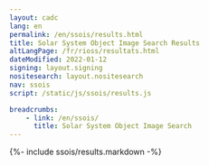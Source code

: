 ```yaml
---
layout: cadc
lang: en
permalink: /en/ssois/results.html
title: Solar System Object Image Search Results
altLangPage: /fr/rioss/resultats.html
dateModified: 2022-01-12
signing: layout.signing
nositesearch: layout.nositesearch
nav: ssois
script: /static/js/ssois/results.js

breadcrumbs:
    - link: /en/ssois/
      title: Solar System Object Image Search
---
```


{%- include ssois/results.markdown -%}

